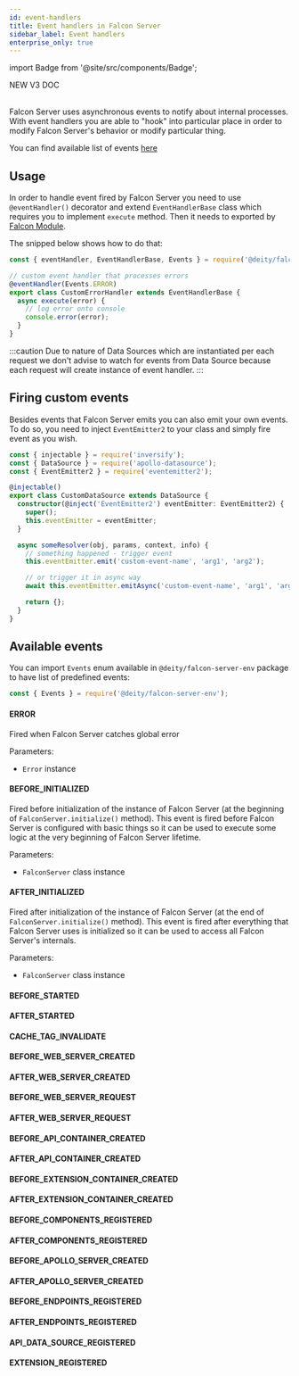 ```yaml
---
id: event-handlers
title: Event handlers in Falcon Server
sidebar_label: Event handlers
enterprise_only: true
---
```

import Badge from '@site/src/components/Badge';

<Badge variant="green">NEW V3 DOC</Badge><br/><br/>

Falcon Server uses asynchronous events to notify about internal processes. With event handlers you are able to "hook" into particular place in order to modify Falcon Server's behavior or modify particular thing.

You can find available list of events [here](#available-events)

## Usage

In order to handle event fired by Falcon Server you need to use `@eventHandler()` decorator and extend `EventHandlerBase` class which requires you to implement `execute` method.
Then it needs to exported by [Falcon Module](../about).

The snipped below shows how to do that:

```ts
const { eventHandler, EventHandlerBase, Events } = require('@deity/falcon-server-env');

// custom event handler that processes errors
@eventHandler(Events.ERROR)
export class CustomErrorHandler extends EventHandlerBase {
  async execute(error) {
    // log error onto console
    console.error(error);
  }
}
```

:::caution 
Due to nature of Data Sources which are instantiated per each request we don't advise to watch for events from Data Source because each request will create instance of event handler.
:::

## Firing custom events

Besides events that Falcon Server emits you can also emit your own events. To do so, you need to inject `EventEmitter2` to your class and simply fire event as you wish.

```ts
const { injectable } = require('inversify');
const { DataSource } = require('apollo-datasource');
const { EventEmitter2 } = require('eventemitter2');

@injectable()
export class CustomDataSource extends DataSource {
  constructor(@inject('EventEmitter2') eventEmitter: EventEmitter2) {
    super();
    this.eventEmitter = eventEmitter;
  }

  async someResolver(obj, params, context, info) {
    // something happened - trigger event
    this.eventEmitter.emit('custom-event-name', 'arg1', 'arg2');

    // or trigger it in async way
    await this.eventEmitter.emitAsync('custom-event-name', 'arg1', 'arg2');

    return {};
  }
}
```

## Available events

You can import `Events` enum available in `@deity/falcon-server-env` package to have list of predefined events:

```ts
const { Events } = require('@deity/falcon-server-env');
```

#### ERROR

Fired when Falcon Server catches global error

Parameters:

- `Error` instance

#### BEFORE_INITIALIZED

Fired before initialization of the instance of Falcon Server (at the beginning of `FalconServer.initialize()` method). This event is fired before Falcon Server is configured with basic things so it can be used to execute some logic at the very beginning of Falcon Server lifetime.

Parameters:

- `FalconServer` class instance

#### AFTER_INITIALIZED

Fired after initialization of the instance of Falcon Server (at the end of `FalconServer.initialize()` method). This event is fired after everything that Falcon Server uses is initialized so it can be used to access all Falcon Server's internals.

Parameters:

- `FalconServer` class instance

#### BEFORE_STARTED

#### AFTER_STARTED

#### CACHE_TAG_INVALIDATE

#### BEFORE_WEB_SERVER_CREATED

#### AFTER_WEB_SERVER_CREATED

#### BEFORE_WEB_SERVER_REQUEST

#### AFTER_WEB_SERVER_REQUEST

#### BEFORE_API_CONTAINER_CREATED

#### AFTER_API_CONTAINER_CREATED

#### BEFORE_EXTENSION_CONTAINER_CREATED

#### AFTER_EXTENSION_CONTAINER_CREATED

#### BEFORE_COMPONENTS_REGISTERED

#### AFTER_COMPONENTS_REGISTERED

#### BEFORE_APOLLO_SERVER_CREATED

#### AFTER_APOLLO_SERVER_CREATED

#### BEFORE_ENDPOINTS_REGISTERED

#### AFTER_ENDPOINTS_REGISTERED

#### API_DATA_SOURCE_REGISTERED

#### EXTENSION_REGISTERED
